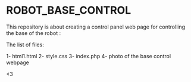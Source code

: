# ROBOT_BASE_CONTROL

This repository is about creating a control panel web page for controlling the base of the robot :

The list of files:

1- html1.html 
2- style.css 
3- index.php 
4- photo of the base control webpage

<3
